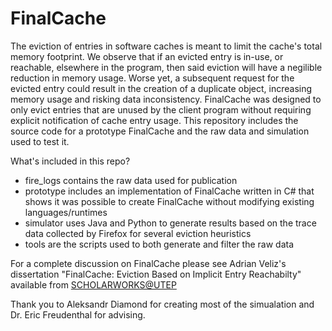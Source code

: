 # FinalCache

The eviction of entries in software caches is meant to limit the cache's total memory footprint. We observe that if an evicted entry is in-use, or reachable, elsewhere in the program, then said eviction will have a negilible reduction in memory usage. Worse yet, a subsequent request for the evicted entry could result in the creation of a duplicate object, increasing memory usage and risking data inconsistency. FinalCache was designed to only evict entries that are unused by the client program without requiring explicit notification of cache entry usage. This repository includes the source code for a prototype FinalCache and the raw data and simulation used to test it. 

What's included in this repo?
* fire_logs contains the raw data used for publication
* prototype includes an implementation of FinalCache written in C# that shows it was possible to create FinalCache without modifying existing languages/runtimes
* simulator uses Java and Python to generate results based on the trace data collected by Firefox for several eviction heuristics
* tools are the scripts used to both generate and filter the raw data

For a complete discussion on FinalCache please see Adrian Veliz's dissertation "FinalCache: Eviction Based on Implicit Entry Reachabilty" available from [SCHOLARWORKS@UTEP](https://scholarworks.utep.edu/open_etd/)

Thank you to Aleksandr Diamond for creating most of the simualation and Dr. Eric Freudenthal for advising.
